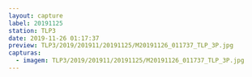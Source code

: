 ```yaml
---
layout: capture
label: 20191125
station: TLP3
date: 2019-11-26 01:17:37
preview: TLP3/2019/201911/20191125/M20191126_011737_TLP_3P.jpg
capturas:
  - imagem: TLP3/2019/201911/20191125/M20191126_011737_TLP_3P.jpg
---
```


